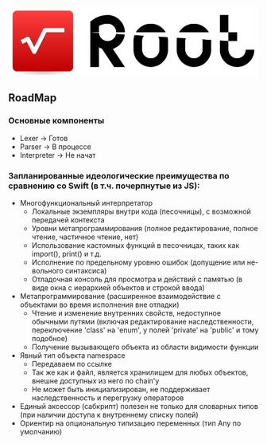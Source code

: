 ![Logo](./Resources/Logo.png)

## RoadMap

### Основные компоненты
- Lexer -> Готов
- Parser -> В процессе
- Interpreter -> Не начат

### Запланированные идеологические преимущества по сравнению со Swift (в т.ч. почерпнутые из JS):
- Многофункциональный интерпретатор
	- Локальные экземпляры внутри кода (песочницы), с возможной передачей контекста
	- Уровни метапрограммирования (полное редактирование, полное чтение, частичное чтение, нет)
	- Использование кастомных функций в песочницах, таких как import(), print() и т.д.
	- Исполнение по предельному уровню ошибок (допущение или не- вольного синтаксиса)
	- Отладочная консоль для просмотра и действий с памятью (в виде окна с иерархией объектов и строкой ввода)
- Метапрограммирование (расширенное взаимодействие с объектами во время исполнения вне отладки)
	- Чтение и изменение внутренних свойств, недоступное обычными путями (включая редактирование наследственности, переключение 'class' на 'enum', у полей 'private' на 'public' и тому подобное)
	- Получение вызывающего объекта из области видимости функции
- Явный тип объекта namespace
	- Передаваем по ссылке
	- Так же как и файл, является хранилищем для любых объектов, внешне доступных из него по chain'у
	- Не может быть инициализирован, не поддерживает наследственность и перегрузку операторов
- Единый аксессор (сабкрипт) полезен не только для словарных типов (при наличии доступа к внутреннему списку полей)
- Ориентир на опциональную типизацию переменных (тип Any по умолчанию)